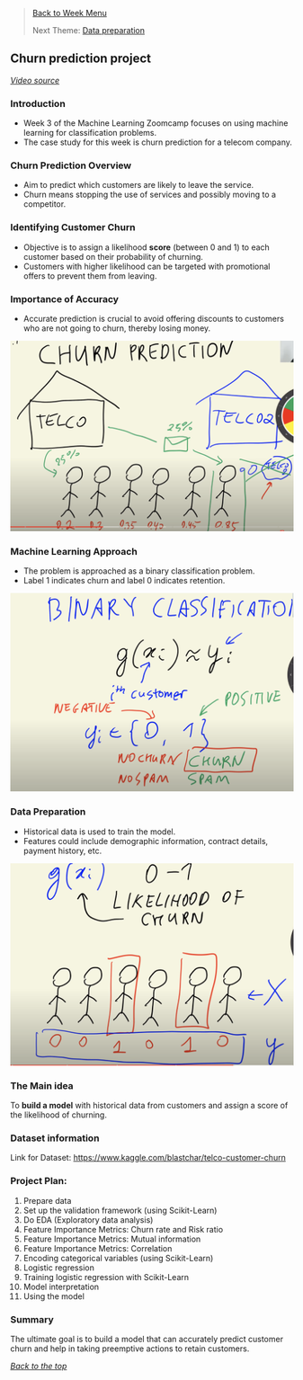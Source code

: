 >[Back to Week Menu](README.md)
>
>Next Theme: [Data preparation](02_data_preparation.md)

## Churn prediction project
_[Video source](https://www.youtube.com/watch?v=0Zw04wdeTQo&list=PL3MmuxUbc_hIhxl5Ji8t4O6lPAOpHaCLR)_


### Introduction

* Week 3 of the Machine Learning Zoomcamp focuses on using machine learning for classification problems.
* The case study for this week is churn prediction for a telecom company.

### Churn Prediction Overview

* Aim to predict which customers are likely to leave the service.
* Churn means stopping the use of services and possibly moving to a competitor.

### Identifying Customer Churn

* Objective is to assign a likelihood **score** (between 0 and 1) to each customer based on their probability of churning.
* Customers with higher likelihood can be targeted with promotional offers to prevent them from leaving.

### Importance of Accuracy

* Accurate prediction is crucial to avoid offering discounts to customers who are not going to churn, thereby losing money.

![churn_prediction](images/01_churn_project_01_churn_prediction.png)


### Machine Learning Approach

* The problem is approached as a binary classification problem.
* Label 1 indicates churn and label 0 indicates retention.

![binary_classification](images/01_churn_project_02_binary_classification.png)

### Data Preparation

* Historical data is used to train the model.
* Features could include demographic information, contract details, payment history, etc.

![build_model](images/01_churn_project_03_build_model.png)


### The Main idea

To **build a model** with historical data from customers and assign a score of the likelihood of churning.

### Dataset information

Link for Dataset:
https://www.kaggle.com/blastchar/telco-customer-churn


### Project Plan:
1. Prepare data
2. Set up the validation framework (using Scikit-Learn)
3. Do EDA (Exploratory data analysis)
4. Feature Importance Metrics: Churn rate and Risk ratio
5. Feature Importance Metrics: Mutual information
6. Feature Importance Metrics: Correlation
7. Encoding categorical variables (using Scikit-Learn)
8. Logistic regression
9. Training logistic regression with Scikit-Learn
10. Model interpretation
11. Using the model


### Summary

The ultimate goal is to build a model that can accurately predict customer churn and help in taking preemptive actions to retain customers.

_[Back to the top](#churn-prediction-project)_